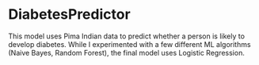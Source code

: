 # DiabetesPredictor

This model uses Pima Indian data to predict whether a person is likely to develop diabetes. While I experimented with a few different ML algorithms (Naive Bayes, Random Forest), the final model uses Logistic Regression.
